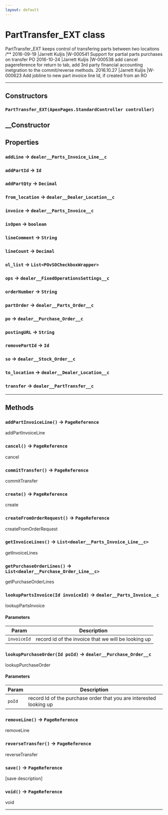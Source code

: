 ```yaml
---
layout: default
---
```

# PartTransfer_EXT class

 PartTransfer_EXT keeps control of transfering parts between two locaitons /** 2016-09-19       |Jarrett Kuljis     |W-000541 Support for partial parts purchases on transfer PO 2016-10-24       |Jarrett Kuljis     |W-000538 add cancel pagereference for return to tab, add 3rd party financial accounting inetgration to the commit/reverse methods. 2016.10.27       |Jarrett Kuljis     |W-000623 Add jobline to new part invoice line Id, if created from an RO

---
## Constructors
### `PartTransfer_EXT(ApexPages.StandardController controller)`

 __Constructor
---
## Properties

### `addLine` → `dealer__Parts_Invoice_Line__c`

### `addPartId` → `Id`

### `addPartQty` → `Decimal`

### `from_location` → `dealer__Dealer_Location__c`

### `invoice` → `dealer__Parts_Invoice__c`

### `isOpen` → `boolean`

### `lineComment` → `String`

### `lineCount` → `Decimal`

### `ol_list` → `List<POvSOCheckboxWrapper>`

### `ops` → `dealer__FixedOperationsSettings__c`

### `orderNumber` → `String`

### `partOrder` → `dealer__Parts_Order__c`

### `po` → `dealer__Purchase_Order__c`

### `postingURL` → `String`

### `removePartId` → `Id`

### `so` → `dealer__Stock_Order__c`

### `to_location` → `dealer__Dealer_Location__c`

### `transfer` → `dealer__PartTransfer__c`

---
## Methods
### `addPartInvoiceLine()` → `PageReference`

 addPartInvoiceLine

### `cancel()` → `PageReference`

 cancel

### `commitTransfer()` → `PageReference`

 commitTransfer

### `create()` → `PageReference`

 create

### `createFromOrderRequest()` → `PageReference`

 createFromOrderRequest

### `getInvoiceLines()` → `List<dealer__Parts_Invoice_Line__c>`

 getInvoiceLines

### `getPurchaseOrderLines()` → `List<dealer__Purchase_Order_Line__c>`

 getPurchaseOrderLines

### `lookupPartsInvoice(Id invoiceId)` → `dealer__Parts_Invoice__c`

 lookupPartsInvoice

#### Parameters
|Param|Description|
|-----|-----------|
|`invoiceId` |  record id of the invoice that we will be looking up |

### `lookupPurchaseOrder(Id poId)` → `dealer__Purchase_Order__c`

 lookupPurchaseOrder

#### Parameters
|Param|Description|
|-----|-----------|
|`poId` |  record Id of the purchase order that you are interested looking up |

### `removeLine()` → `PageReference`

 removeLine

### `reverseTransfer()` → `PageReference`

 reverseTransfer

### `save()` → `PageReference`

 [save description]

### `void()` → `PageReference`

 void

---
